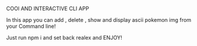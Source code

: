 COOl AND INTERACTIVE CLI APP

In this app you can add , delete , show and display ascii pokemon img from your Command line!

Just run npm i and set back realex and ENJOY!